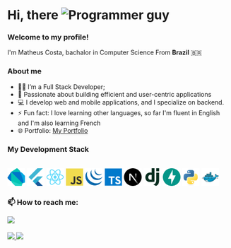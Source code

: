 # Hi, there <img width="6%"  src="https://emojipedia-us.s3.amazonaws.com/source/skype/289/man-technologist_1f468-200d-1f4bb.png" alt="Programmer guy" />

### Welcome to my profile!
<p>
  I'm  Matheus Costa, bachalor in Computer Science From
  <b>Brazil</b>
  🇧🇷
</p>

### About me

- 👨‍💻 I’m a Full Stack Developer;
- 🚀 Passionate about building efficient and user-centric applications
- 💻 I develop web and mobile applications, and I specialize on backend.
- ⚡ Fun fact: I love learning other languages, so far I'm fluent in English and I'm also learning French
- 🌐 Portfolio: [My Portfolio](https://www.matheus-costa.site/)

### My Development Stack

<div style="display: inline_block"><br/>
  <img height="40" alt="Matheus-Dart" width="40" src="https://raw.githubusercontent.com/devicons/devicon/master/icons/dart/dart-original.svg">
  
  <img height="40" alt="Matheus-Flutter" width="40" src="https://raw.githubusercontent.com/devicons/devicon/master/icons/flutter/flutter-original.svg">

  <img height="40" alt="Matheus-React" width="40" src="https://raw.githubusercontent.com/devicons/devicon/master/icons/react/react-original.svg">
 
  <img height="40" alt="Matheus-Javascript" width="40" src="https://raw.githubusercontent.com/devicons/devicon/master/icons/javascript/javascript-original.svg">
 
  <img height="40" alt="Matheus-Jquery" width="40" src="https://raw.githubusercontent.com/devicons/devicon/master/icons/jquery/jquery-original.svg">
 
  <img height="40" alt="Matheus-Typescript" width="40" src="https://raw.githubusercontent.com/devicons/devicon/master/icons/typescript/typescript-original.svg">

  <img height="40" alt="Matheus-Nextjs" width="40" src="https://raw.githubusercontent.com/devicons/devicon/master/icons/nextjs/nextjs-original.svg">
 
  <img height="40" alt="Matheus-Django" width="40" src="https://raw.githubusercontent.com/devicons/devicon/master/icons/django/django-plain.svg">
  
  <img height="40" alt="Matheus-FastAPI" width="40" src="https://raw.githubusercontent.com/devicons/devicon/master/icons/fastapi/fastapi-plain.svg">
 
  <img height="40" alt="Matheus-Python" width="40" src="https://raw.githubusercontent.com/devicons/devicon/master/icons/python/python-original.svg">

  <img height="40" alt="Matheus-Docker" width="40" src="https://raw.githubusercontent.com/devicons/devicon/master/icons/docker/docker-original.svg">
</div>

### 📫 How to reach me:

<div>
  <a href="https://www.linkedin.com/in/matheus-tech/" target="_blank"><img src="https://img.shields.io/badge/-LinkedIn-%230077B5?style=for-the-badge&logo=linkedin&logoColor=white" target="_blank"></a>
</div>

<br/>

<div>
  <a href="https://github.com/Matheus-IT">
  <img height="180em" src="https://github-readme-stats.vercel.app/api?username=Matheus-IT&show_icons=true&theme=tokyonight&include_all_commits=true&count_private=true"/>
  <img height="180em" src="https://github-readme-stats.vercel.app/api/top-langs/?username=Matheus-IT&layout=compact&langs_count=7&theme=tokyonight"/>
</div>
